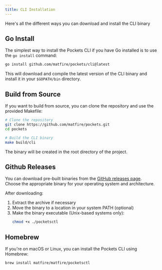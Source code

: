 ```yaml
---
title: CLI Installation
---
```


Here's all the different ways you can download and install the CLI binary

## Go Install

The simplest way to install the Pockets CLI if you have Go installed is to use the `go install` command:

```bash
go install github.com/matfire/pockets/cli@latest
```

This will download and compile the latest version of the CLI binary and install it in your `$GOPATH/bin` directory.

## Build from Source

If you want to build from source, you can clone the repository and use the provided Makefile:

```bash
# Clone the repository
git clone https://github.com/matfire/pockets.git
cd pockets

# Build the CLI binary
make build/cli
```

The binary will be created in the root directory of the project.

## Github Releases

You can download pre-built binaries from the [GitHub releases page](https://github.com/matfire/pockets/releases). Choose the appropriate binary for your operating system and architecture.

After downloading:

1. Extract the archive if necessary
2. Move the binary to a location in your system PATH (optional)
3. Make the binary executable (Unix-based systems only):
   ```bash
   chmod +x ./pocketsctl
   ```

## Homebrew

If you're on macOS or Linux, you can install the Pockets CLI using Homebrew:

```bash
brew install matfire/matfire/pocketsctl
```
